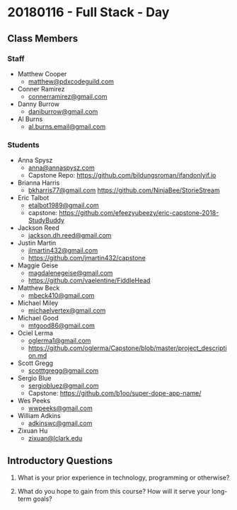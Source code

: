 # 20180116 - Full Stack - Day

## Class Members

### Staff

- Matthew Cooper
    - matthew@pdxcodeguild.com
- Conner Ramirez
    - connerramirez@gmail.com
- Danny Burrow
    - daniburrow@gmail.com
- Al Burns
    - al.burns.email@gmail.com

### Students

- Anna Spysz
    - anna@annaspysz.com
    - Capstone Repo: https://github.com/bildungsroman/ifandonlyif.io
- Brianna Harris
    - bkharris77@gmail.com
    https://github.com/NinjaBee/StorieStream
- Eric Talbot
    - etalbot1989@gmail.com
    - capstone: https://github.com/efeezyubeezy/eric-capstone-2018-StudyBuddy
- Jackson Reed
    - jackson.dh.reed@gmail.com
- Justin Martin
    - jlmartin432@gmail.com
    - https://github.com/jmartin432/capstone
- Maggie Geise
    - magdalenegeise@gmail.com
    - https://github.com/vaelentine/FiddleHead
- Matthew Beck
    - mbeck410@gmail.com
- Michael Miley
    - michaelvertex@gmail.com
- Michael Good
    - mtgood86@gmail.com
- Ociel Lerma
    - oglerma1@gmail.com
    - https://github.com/oglerma/Capstone/blob/master/project_description.md
- Scott Gregg
    - scotttgregg@gmail.com
- Sergio Blue
    - sergiobluez@gmail.com
    - Capstone: https://github.com/b1oo/super-dope-app-name/
- Wes Peeks
    - wwpeeks@gmail.com
- William Adkins
    - adkinswc@gmail.com
- Zixuan Hu
    - zixuan@lclark.edu


## Introductory Questions

1. What is your prior experience in technology, programming or otherwise?

2. What do you hope to gain from this course? How will it serve your long-term goals?




